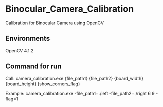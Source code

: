 # Binocular_Camera_Calibration
Calibration for Binocular Camera using OpenCV

## Environments
OpenCV 4.1.2

## Command for run

Call: camera_calibration.exe {file_path1} {file_path2} {board_width} {board_height} {show_corners_flag}


Example: camera_calibration.exe -file_path1=./left -file_path2=./right 6 9 -flag=1
